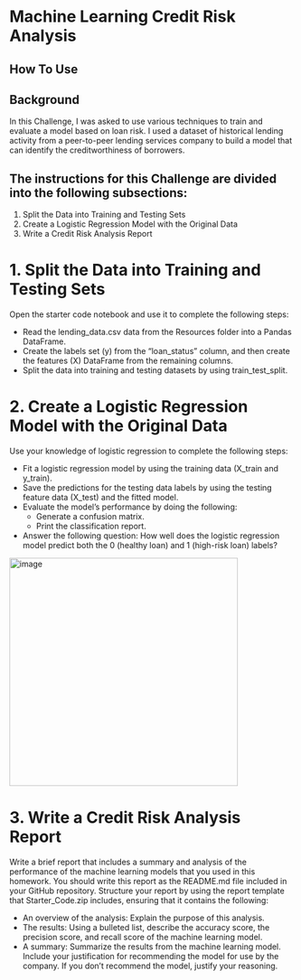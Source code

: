# Machine Learning Credit Risk Analysis

## How To Use


## Background
In this Challenge, I was asked to use various techniques to train and evaluate a model based on loan risk. I used a dataset of historical lending activity from a peer-to-peer lending services company to build a model that can identify the creditworthiness of borrowers.

## The instructions for this Challenge are divided into the following subsections:
1. Split the Data into Training and Testing Sets
2. Create a Logistic Regression Model with the Original Data
3. Write a Credit Risk Analysis Report

# 1. Split the Data into Training and Testing Sets
Open the starter code notebook and use it to complete the following steps:
  - Read the lending_data.csv data from the Resources folder into a Pandas DataFrame.
  - Create the labels set (y) from the “loan_status” column, and then create the features (X) DataFrame from the remaining columns.
  - Split the data into training and testing datasets by using train_test_split.

# 2. Create a Logistic Regression Model with the Original Data
Use your knowledge of logistic regression to complete the following steps:
  - Fit a logistic regression model by using the training data (X_train and y_train).
  - Save the predictions for the testing data labels by using the testing feature data (X_test) and the fitted model.
  - Evaluate the model’s performance by doing the following:
    - Generate a confusion matrix.
    - Print the classification report.
  - Answer the following question: How well does the logistic regression model predict both the 0 (healthy loan) and 1 (high-risk loan) labels?

<img width="404" alt="image" src="https://github.com/taschaef/Machine_Learning_Credit_Risk_Analysis/assets/124079708/35c18b0a-37c1-42da-a816-f6db03a84ef6">


# 3. Write a Credit Risk Analysis Report
Write a brief report that includes a summary and analysis of the performance of the machine learning models that you used in this homework. You should write this report as the README.md file included in your GitHub repository.
Structure your report by using the report template that Starter_Code.zip includes, ensuring that it contains the following:
  - An overview of the analysis: Explain the purpose of this analysis.
  - The results: Using a bulleted list, describe the accuracy score, the precision score, and recall score of the machine learning model.
  - A summary: Summarize the results from the machine learning model. Include your justification for recommending the model for use by the company. If you don’t recommend   the model, justify your reasoning.
